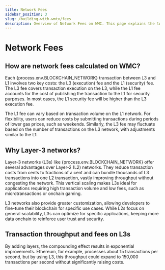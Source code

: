 ```yaml
---
title: Network Fees
sidebar_position: 3
slug: /building-with-wmtx/fees
description: Overview of Network Fees on WMC. This page explains the two-part fee structure, detailing the L3 execution fees and L1 security fees, while providing insights into how these fees fluctuate and offering strategies to minimize costs by optimizing transaction timing.
---
```


# Network Fees

## How are network fees calculated on WMC?

Each {process.env.BLOCKCHAIN_NETWORK} transaction between L3 and L1 involves two key costs: the L3 (execution) fee and the L1 (security) fee.
The L3 fee covers transaction execution on the L3, while the L1 fee accounts for the cost of publishing the transaction to the L1 for security purposes. In most cases, the L1 security fee will be higher than the L3 execution fee.

The L1 fee can vary based on transaction volume on the L1 network. For flexibility, users can reduce costs by submitting transactions during periods of lower gas prices, such as weekends. Similarly, the L3 fee may fluctuate based on the number of transactions on the L3 network, with adjustments similar to the L1.

## Why Layer-3 networks?

Layer-3 networks (L3s) like {process.env.BLOCKCHAIN_NETWORK} offer several advantages over Layer-2 (L2) networks. They reduce transaction costs from cents to fractions of a cent and can bundle thousands of L3 transactions into one L2 transaction, vastly improving throughput without congesting the network. This vertical scaling makes L3s ideal for applications requiring high transaction volume and low fees, such as microtransactions or onchain gaming.

L3 networks also provide greater customization, allowing developers to fine-tune their blockchain for specific use cases. While L2s focus on general scalability, L3s can optimize for specific applications, keeping more data onchain to reinforce user trust and security.

## Transaction throughput and fees on L3s

By adding layers, the compounding effect results in exponential improvements. Ethereum, for example, processes about 15 transactions per second, but by using L3, this throughput could expand to 150,000 transactions per second without significantly raising costs.
